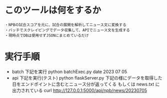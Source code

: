 # このツールは何をするか

    ・NPBの試合スコアを元に、試合の展開を解析してニュース文に変換する
    ・バッチでスクレイピングでデータ収集して、APIでニュース文を生成する
    ・現時点でDBは使用せずJSONにまとめているだけ

# 実行手順

- batch
  下記を実行
  python batchExec.py date 2023 07 05
- api
  下記を実行(テスト)
  python flaskServer.py
  下記の様にデータを取得した日をエンドポイントに含むとニュース分が返ってくる
  もしくは news.txt に出力されている
  curl http://127.0.0.1:5000/api/npb/news/20230705
